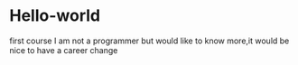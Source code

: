 # Hello-world
first course
I am not a programmer but would like to know more,it would be nice to have a career change
